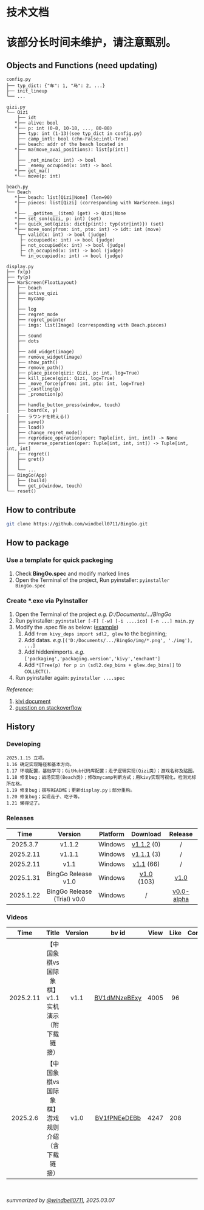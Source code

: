 # 技术文档
# 该部分长时间未维护，请注意甄别。

## Objects and Functions (need updating)
```
config.py
├── typ_dict: {"车": 1, "马": 2, ...}
├── init_lineup
└── ...

qizi.py
└── Qizi
    ├── idt
   *├── alive: bool
   *├── p: int (0-8, 10-18, ..., 80-88)
    ├── typ: int (1-13)(see typ_dict in config.py)
    ├── camp_intl: bool (chn-False;intl-True)
    ├── beach: addr of the beach located in
   *├── ma(move_avai_positions): list[p(int)]
    │
    ├── _not_mine(x: int) -> bool
    ├── _enemy_occupied(x: int) -> bool
   *├── get_ma()
   *└── move(p: int)

beach.py
└── Beach
   *├── beach: list[Qizi|None] (len=90)
   *├── pieces: list[Qizi] (corresponding with WarScreen.imgs)
    │
   *├── __getitem__(item) (get) -> Qizi|None
   *├── set_son(qizi, p: int) (set)
   *├── quick_set(qizis: dict{p(int): typ(str|int)}) (set)
   *├── move_son(pfrom: int, pto: int) -> idt: int (move)
    └┬─ valid(x: int) -> bool (judge)
     ├─ occupied(x: int) -> bool (judge)
     ├─ not_occupied(x: int) -> bool (judge)
     ├─ ch_occupied(x: int) -> bool (judge)
     └─ in_occupied(x: int) -> bool (judge)

display.py
├── fx(p)
├── fy(p)
├── WarScreen(FloatLayout)
│   ├── beach
│   ├── active_qizi
│   ├── mycamp
│   │
│   ├── log
│   ├── regret_mode
│   ├── regret_pointer
│   ├── imgs: list[Image] (corresponding with Beach.pieces)
│   │
│   ├── sound
│   ├── dots
│   │
│   ├── add_widget(image)
│   ├── remove_widget(image)
│   ├── show_path()
│   ├── remove_path()
│   ├── place_piece(qizi: Qizi, p: int, log=True)
│   ├── kill_piece(qizi: Qizi, log=True)
│   ├── _move_force(pfrom: int, pto: int, log=True)
│   ├── _castling(p)
│   ├── _promotion(p)
│   │
│   ├── handle_button_press(window, touch)
│   ├── board(x, y)
│   ├── ラウンドを終える()
│   ├── save()
│   ├── load()
│   ├── change_regret_mode()
│   ├── reproduce_operation(oper: Tuple[int, int, int]) -> None
│   ├── reverse_operation(oper: Tuple[int, int, int]) -> Tuple[int, int, int]
│   ├── regret()
│   ├── gret()
│   │
│   └── ...
├── BingGo(App)
│   ├── (build)
│   └── get_p(window, touch)
└── reset()
```




## How to contribute
```sh
git clone https://github.com/windbell0711/BingGo.git
```


## How to package

### Use a template for quick packeging
1. Check **BingGo.spec** and modify marked lines
2. Open the Terminal of the project, Run pyinstaller: ```pyinstaller BingGo.spec```

### Create *.exe via PyInstaller
1. Open the Terminal of the project  *e.g. D:/Documents/.../BingGo*
2. Run pyinstaller: ```pyinstaller [-F] [-w] [-i ....ico] [-n ...] main.py```
3. Modify the .spec file as below: ([example](BingGo.spec))
   1. Add ```from kivy_deps import sdl2, glew``` to the beginning;
   2. Add datas.  *e.g.*```[('D:/Documents/.../BingGo/img/*.png', './img'), ...]```
   3. Add hiddenimports.  *e.g.*```['packaging','packaging.version','kivy','enchant']```
   4. Add ```*[Tree(p) for p in (sdl2.dep_bins + glew.dep_bins)]``` to ```COLLECT()```.
4. Run pyinstaller again: ```pyinstaller ....spec```

*Reference:*
1. [kivi document](https://kivy.org/doc/stable/guide/packaging-windows.html)
2. [question on stackoverflow](https://stackoverflow.com/questions/62500014/cant-create-a-exe-with-python-kivy-on-windows-pyinstaller/62707185#62707185)



## History

### Developing
```
2025.1.15 立项。
1.16 确定实现路径和基本方向。
1.17 环境配置，基础学习；GitHub代码库配置；走子逻辑实现(Qizi类)；游戏名称及贴图。
1.18 修复bug；战场实现(Beach类)；修改mycamp判断方式；用kivy实现可视化，检测光标所在格。
1.19 修复bug；撰写README；更新display.py；部分重构。
1.20 修复bug；实现走子、吃子等。
1.21 懒得记了。
```

### Releases
|   Time    |           Version           | Platform |                      Download                       |                                   Release                                    |
|:---------:|:---------------------------:|:--------:|:---------------------------------------------------:|:----------------------------------------------------------------------------:|
| 2025.3.7  |           v1.1.2            | Windows  | [v1.1.2](https://wwqe.lanzouo.com/iuP3Y2pwrj1c) (0) |                                      /                                       |
| 2025.2.11 |           v1.1.1            | Windows  | [v1.1.1](https://wwqe.lanzouo.com/iDu4z2nhpbwb) (3) |                                      /                                       |
| 2025.2.11 |            v1.1             | Windows  | [v1.1](https://wwqe.lanzouo.com/iibQm2nhazve) (66)  |                                      /                                       |
| 2025.1.31 |     BingGo Release v1.0     | Windows  | [v1.0](https://wwqe.lanzouo.com/iHWAY2mgk88h) (103) |       [v1.0](https://github.com/windbell0711/BingGo/releases/tag/v1.0)       |
| 2025.1.22 | BingGo Release (Trial) v0.0 | Windows  |                          /                          | [v0.0-alpha](https://github.com/windbell0711/BingGo/releases/tag/v0.0-alpha) |


### Videos

|    Time     |            Title            |  Version  |                            bv id                             | View | Like | Comment |
|:-----------:|:---------------------------:|:---------:|:------------------------------------------------------------:|:----:|:----:|:-------:|
|  2025.2.11  | 【中国象棋vs国际象棋】v1.1实机演示（附下载链接） |   v1.1    | [BV1dMNzeBExy](https://www.bilibili.com/video/BV1dMNzeBExy/) | 4005 |  96  |   30    |
|  2025.2.6   |  【中国象棋vs国际象棋】游戏规则介绍（含下载链接）  |   v1.0    | [BV1fPNEeDEBb](https://www.bilibili.com/video/BV1fPNEeDEBb/) | 4247 | 208  |   69    |





<br/>

*summarized by [@windbell0711](https://github.com/windbell0711/windbell0711), 2025.03.07*
